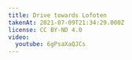 ```yaml
---
title: Drive towards Lofoten
takenAt: 2021-07-09T21:34:29.000Z
license: CC BY-ND 4.0
video:
  youtube: 6gPsaXaQJCs
---
```

